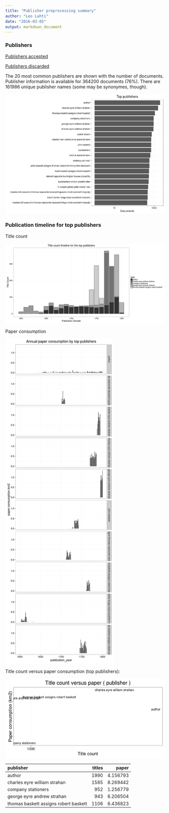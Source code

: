 ```yaml
---
title: "Publisher preprocessing summary"
author: "Leo Lahti"
date: "2016-03-05"
output: markdown_document
---
```



### Publishers

[Publishers accepted](output.tables/publisher_accepted.csv)

[Publishers discarded](output.tables/publisher_discarded.csv)



The 20 most common publishers are shown with the number of documents. Publisher information is available for 364200 documents (76%). There are 161986 unique publisher names (some may be synonymes, though).


![plot of chunk summarypublisher2](figure/summarypublisher2-1.png)

### Publication timeline for top publishers

Title count

![plot of chunk summaryTop10pubtimeline](figure/summaryTop10pubtimeline-1.png)

Paper consumption

![plot of chunk summaryTop10publisherstimelinepaper](figure/summaryTop10publisherstimelinepaper-1.png)



Title count versus paper consumption (top publishers):

![plot of chunk publishertitlespapers](figure/publishertitlespapers-1.png)

|publisher                             | titles|    paper|
|:-------------------------------------|------:|--------:|
|author                                |   1990| 4.156793|
|charles eyre william strahan          |   1585| 8.269442|
|company stationers                    |    952| 1.256779|
|george eyre andrew strahan            |    943| 6.206504|
|thomas baskett assigns robert baskett |   1106| 6.436823|
